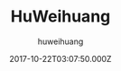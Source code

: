 ---
title: HuWeihuang
github: https://github.com/huweihuang/hexo-theme-huweihuang
demo: https://www.huweihuang.com/
author: huweihuang
ssg:
  - Hexo
cms:
  - No Cms
date: 2017-10-22T03:07:50.000Z
description: ' Ported theme of Hux Blog by YuHsuan, Modified by Hu Weihuang'
stale: false
disabled: true
disabled_reason: Github repo not found
---